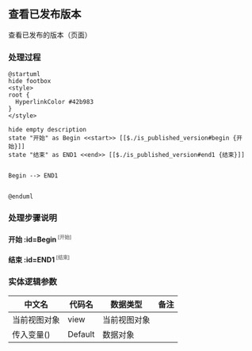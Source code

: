 ## 查看已发布版本 <!-- {docsify-ignore-all} -->

   查看已发布的版本（页面）

### 处理过程

```plantuml
@startuml
hide footbox
<style>
root {
  HyperlinkColor #42b983
}
</style>

hide empty description
state "开始" as Begin <<start>> [[$./is_published_version#begin {开始}]]
state "结束" as END1 <<end>> [[$./is_published_version#end1 {结束}]]


Begin --> END1


@enduml
```


### 处理步骤说明

#### 开始 :id=Begin<sup class="footnote-symbol"> <font color=gray size=1>[开始]</font></sup>




#### 结束 :id=END1<sup class="footnote-symbol"> <font color=gray size=1>[结束]</font></sup>






### 实体逻辑参数

|    中文名   |    代码名    |  数据类型      |备注 |
| --------| --------| --------  | --------   |
|当前视图对象|view|当前视图对象||
|传入变量(<i class="fa fa-check"/></i>)|Default|数据对象||
